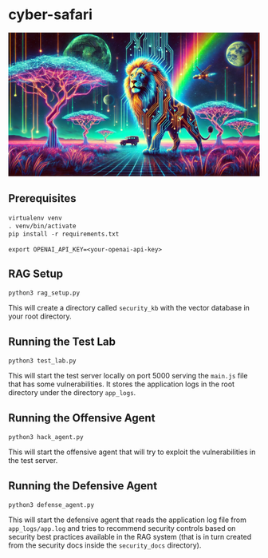 # cyber-safari

![cyber-safari](./images/cybersafari.png)

## Prerequisites

```
virtualenv venv
. venv/bin/activate
pip install -r requirements.txt
```

`export OPENAI_API_KEY=<your-openai-api-key>`

## RAG Setup

```
python3 rag_setup.py
```
This will create a directory called `security_kb` with the vector database in your root directory.

## Running the Test Lab

```
python3 test_lab.py
```
This will start the test server locally on port 5000 serving the `main.js` file that has some vulnerabilities. It stores the application logs in the root directory under the directory `app_logs`.

## Running the Offensive Agent

```
python3 hack_agent.py
```
This will start the offensive agent that will try to exploit the vulnerabilities in the test server.

## Running the Defensive Agent

```
python3 defense_agent.py
```
This will start the defensive agent that reads the application log file from `app_logs/app.log` and tries to recommend security controls based on security best practices available in the RAG system (that is in turn created from the security docs inside the `security_docs` directory).